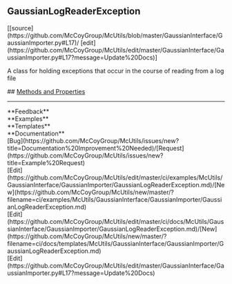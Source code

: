 ## <a id="McUtils.GaussianInterface.GaussianImporter.GaussianLogReaderException">GaussianLogReaderException</a> 

<div class="docs-source-link" markdown="1">
[[source](https://github.com/McCoyGroup/McUtils/blob/master/GaussianInterface/GaussianImporter.py#L17)/
[edit](https://github.com/McCoyGroup/McUtils/edit/master/GaussianInterface/GaussianImporter.py#L17?message=Update%20Docs)]
</div>

A class for holding exceptions that occur in the course of reading from a log file







<div class="collapsible-section">
 <div class="collapsible-section collapsible-section-header" markdown="1">
## <a class="collapse-link" data-toggle="collapse" href="#methods" markdown="1"> Methods and Properties</a> <a class="float-right" data-toggle="collapse" href="#methods"><i class="fa fa-chevron-down"></i></a>
 </div>
 <div class="collapsible-section collapsible-section-body collapse show" id="methods" markdown="1">
 

 </div>
</div>












---


<div markdown="1" class="text-secondary">
<div class="container">
  <div class="row">
   <div class="col" markdown="1">
**Feedback**   
</div>
   <div class="col" markdown="1">
**Examples**   
</div>
   <div class="col" markdown="1">
**Templates**   
</div>
   <div class="col" markdown="1">
**Documentation**   
</div>
   <div class="col" markdown="1">
   
</div>
   <div class="col" markdown="1">
   
</div>
   <div class="col" markdown="1">
   
</div>
</div>
  <div class="row">
   <div class="col" markdown="1">
[Bug](https://github.com/McCoyGroup/McUtils/issues/new?title=Documentation%20Improvement%20Needed)/[Request](https://github.com/McCoyGroup/McUtils/issues/new?title=Example%20Request)   
</div>
   <div class="col" markdown="1">
[Edit](https://github.com/McCoyGroup/McUtils/edit/master/ci/examples/McUtils/GaussianInterface/GaussianImporter/GaussianLogReaderException.md)/[New](https://github.com/McCoyGroup/McUtils/new/master/?filename=ci/examples/McUtils/GaussianInterface/GaussianImporter/GaussianLogReaderException.md)   
</div>
   <div class="col" markdown="1">
[Edit](https://github.com/McCoyGroup/McUtils/edit/master/ci/docs/McUtils/GaussianInterface/GaussianImporter/GaussianLogReaderException.md)/[New](https://github.com/McCoyGroup/McUtils/new/master/?filename=ci/docs/templates/McUtils/GaussianInterface/GaussianImporter/GaussianLogReaderException.md)   
</div>
   <div class="col" markdown="1">
[Edit](https://github.com/McCoyGroup/McUtils/edit/master/GaussianInterface/GaussianImporter.py#L17?message=Update%20Docs)   
</div>
   <div class="col" markdown="1">
   
</div>
   <div class="col" markdown="1">
   
</div>
   <div class="col" markdown="1">
   
</div>
</div>
</div>
</div>